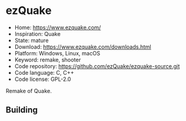 # ezQuake

- Home: https://www.ezquake.com/
- Inspiration: Quake
- State: mature
- Download: https://www.ezquake.com/downloads.html
- Platform: Windows, Linux, macOS
- Keyword: remake, shooter
- Code repository: https://github.com/ezQuake/ezquake-source.git
- Code language: C, C++
- Code license: GPL-2.0

Remake of Quake.

## Building
